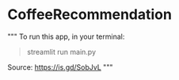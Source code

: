 # CoffeeRecommendation

"""
To run this app, in your terminal:
> streamlit run main.py

Source: https://is.gd/SobJvL
"""
